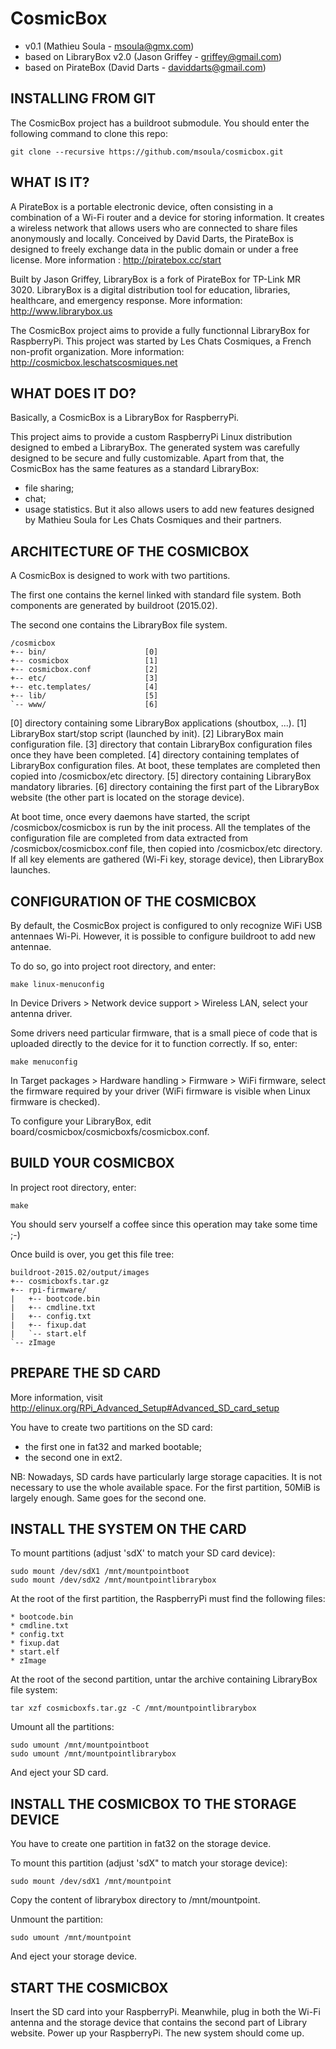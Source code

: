 # CosmicBox

* v0.1 (Mathieu Soula - msoula@gmx.com)
* based on LibraryBox v2.0 (Jason Griffey - griffey@gmail.com)
* based on PirateBox (David Darts - daviddarts@gmail.com)

## INSTALLING FROM GIT

The CosmicBox project has a buildroot submodule. You should enter the
following command to clone this repo:

    git clone --recursive https://github.com/msoula/cosmicbox.git

## WHAT IS IT?

A PirateBox is a portable electronic device, often consisting in a combination of a Wi-Fi router
and a device for storing information. It creates a wireless network that allows
users who are connected to share files anonymously and locally. Conceived by David Darts, the PirateBox
is designed to freely exchange data in the public domain or under a free license.
More information : http://piratebox.cc/start

Built by Jason Griffey, LibraryBox is a fork of PirateBox for TP-Link MR 3020. LibraryBox is a digital
distribution tool for education, libraries, healthcare, and emergency response.
More information: http://www.librarybox.us

The CosmicBox project aims to provide a fully functionnal LibraryBox for
RaspberryPi. This project was started by Les Chats Cosmiques, a French
non-profit organization.
More information: http://cosmicbox.leschatscosmiques.net

## WHAT DOES IT DO?

Basically, a CosmicBox is a LibraryBox for RaspberryPi.

This project aims to provide a custom RaspberryPi Linux distribution designed
to embed a LibraryBox. The generated system was carefully designed to be secure
and fully customizable. Apart from that, the CosmicBox has the same features
as a standard LibraryBox:
 - file sharing;
 - chat;
 - usage statistics.
But it also allows users to add new features designed by Mathieu Soula for Les Chats Cosmiques and their partners.

## ARCHITECTURE OF THE COSMICBOX

A CosmicBox is designed to work with two partitions.

The first one contains the kernel linked with standard file system. Both
components are generated by buildroot (2015.02).

The second one contains the LibraryBox file system.

    /cosmicbox
    +-- bin/                      [0]
    +-- cosmicbox                 [1]
    +-- cosmicbox.conf            [2]
    +-- etc/                      [3]
    +-- etc.templates/            [4]
    +-- lib/                      [5]
    `-- www/                      [6]

[0] directory containing some LibraryBox applications (shoutbox, ...).
[1] LibraryBox start/stop script (launched by init).
[2] LibraryBox main configuration file.
[3] directory that contain LibraryBox configuration files once they have
    been completed.
[4] directory containing templates of LibraryBox configuration files. At boot,
    these templates are completed then copied into /cosmicbox/etc directory.
[5] directory containing LibraryBox mandatory libraries.
[6] directory containing the first part of the LibraryBox website (the other
    part is located on the storage device).

At boot time, once every daemons have started, the script /cosmicbox/cosmicbox
is run by the init process.
All the templates of the configuration file are completed from data extracted from
/cosmicbox/cosmicbox.conf file, then copied into /cosmicbox/etc directory.
If all key elements are gathered (Wi-Fi key, storage device), then LibraryBox
launches.

## CONFIGURATION OF THE COSMICBOX

By default, the CosmicBox project is configured to only recognize WiFi
USB antennaes Wi-Pi. However, it is possible to configure buildroot to
add new antennae.

To do so, go into project root directory, and enter:

    make linux-menuconfig

In Device Drivers > Network device support > Wireless LAN, select your antenna
driver.

Some drivers need particular firmware, that is a small piece of code that is
uploaded directly to the device for it to function correctly. If so, enter:

    make menuconfig

In Target packages > Hardware handling > Firmware > WiFi firmware, select
the firmware required by your driver (WiFi firmware is visible when Linux
firmware is checked).

To configure your LibraryBox, edit board/cosmicbox/cosmicboxfs/cosmicbox.conf.

## BUILD YOUR COSMICBOX

In project root directory, enter:

    make

You should serv yourself a coffee since this operation may take some time ;-)

Once build is over, you get this file tree:

    buildroot-2015.02/output/images
    +-- cosmicboxfs.tar.gz
    +-- rpi-firmware/
    |   +-- bootcode.bin
    |   +-- cmdline.txt
    |   +-- config.txt
    |   +-- fixup.dat
    |   `-- start.elf
    `-- zImage

## PREPARE THE SD CARD

More information, visit
http://elinux.org/RPi_Advanced_Setup#Advanced_SD_card_setup

You have to create two partitions on the SD card:
 - the first one in fat32 and marked bootable;
 - the second one in ext2.

NB: Nowadays, SD cards have particularly large storage capacities. It is not
    necessary to use the whole available space.
    For the first partition, 50MiB is largely enough. Same goes for the second one.

## INSTALL THE SYSTEM ON THE CARD

To mount partitions (adjust 'sdX' to match your SD card device):

    sudo mount /dev/sdX1 /mnt/mountpointboot
    sudo mount /dev/sdX2 /mnt/mountpointlibrarybox

At the root of the first partition, the RaspberryPi must find the following
files:

    * bootcode.bin
    * cmdline.txt
    * config.txt
    * fixup.dat
    * start.elf
    * zImage

At the root of the second partition, untar the archive containing LibraryBox
file system:

    tar xzf cosmicboxfs.tar.gz -C /mnt/mountpointlibrarybox

Umount all the partitions:

    sudo umount /mnt/mountpointboot
    sudo umount /mnt/mountpointlibrarybox

And eject your SD card.

## INSTALL THE COSMICBOX TO THE STORAGE DEVICE

You have to create one partition in fat32 on the storage device.

To mount this partition (adjust 'sdX" to match your storage device):

    sudo mount /dev/sdX1 /mnt/mountpoint

Copy the content of librarybox directory to /mnt/mountpoint.

Unmount the partition:

    sudo umount /mnt/mountpoint

And eject your storage device.

## START THE COSMICBOX

Insert the SD card into your RaspberryPi. Meanwhile, plug in both the
Wi-Fi antenna and the storage device that contains the second part of
Library website. Power up your RaspberryPi. The new system should come up.
